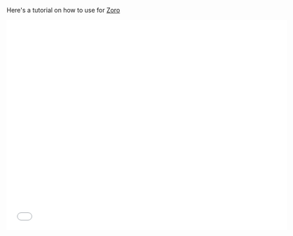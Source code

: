 Here's a tutorial on how to use for [Zoro](https://zoro.to)

<iframe width="640" height="480" src="//mixdroop.bz/e/j9xnlngdhxprx0" scrolling="no" frameborder="0" allowfullscreen="true">
</iframe>
